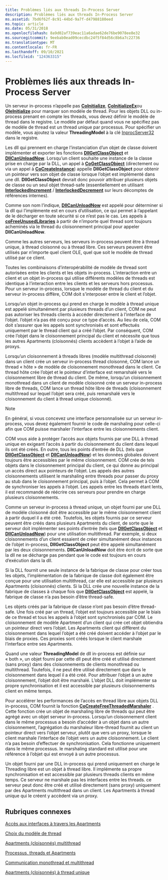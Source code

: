 ```yaml
---
title: Problèmes liés aux threads In-Process Server
description: Problèmes liés aux threads In-Process Server
ms.assetid: 7bd6f62f-8c91-44bd-9a7f-d47988180eed
ms.topic: article
ms.date: 05/31/2018
ms.openlocfilehash: 8a9d02af739eac11a6adae62de76be9078ee8e32
ms.sourcegitcommit: 9eebab0ead09cecdbc24f5f84d56c8b6a7c22736
ms.translationtype: MT
ms.contentlocale: fr-FR
ms.lasthandoff: 09/10/2021
ms.locfileid: "124363315"
---
```

# <a name="in-process-server-threading-issues"></a>Problèmes liés aux threads In-Process Server

Un serveur in-process n’appelle pas [**CoInitialize**](/windows/desktop/api/Objbase/nf-objbase-coinitialize), [**CoInitializeEx**](/windows/desktop/api/combaseapi/nf-combaseapi-coinitializeex)ou [**OleInitialize**](/windows/desktop/api/Ole2/nf-ole2-oleinitialize) pour marquer son modèle de thread. Pour les objets DLL ou in-process prenant en compte les threads, vous devez définir le modèle de thread dans le registre. Le modèle par défaut quand vous ne spécifiez pas de modèle de thread est un thread unique par processus. Pour spécifier un modèle, vous ajoutez la valeur **ThreadingModel** à la clé [InprocServer32](inprocserver32.md) dans le registre.

Les dll qui prennent en charge l’instanciation d’un objet de classe doivent implémenter et exporter les fonctions [**DllGetClassObject**](/windows/desktop/api/combaseapi/nf-combaseapi-dllgetclassobject) et [**DllCanUnloadNow**](/windows/desktop/api/combaseapi/nf-combaseapi-dllcanunloadnow). Lorsqu’un client souhaite une instance de la classe prise en charge par la DLL, un appel à [**CoGetClassObject**](/windows/desktop/api/combaseapi/nf-combaseapi-cogetclassobject) (directement ou via un appel à [**CoCreateInstance**](/windows/desktop/api/combaseapi/nf-combaseapi-cocreateinstance)) appelle **DllGetClassObject** pour obtenir un pointeur vers son objet de classe lorsque l’objet est implémenté dans une dll. **DllGetClassObject** devrait donc pouvoir attribuer plusieurs objets de classe ou un seul objet thread-safe (essentiellement en utilisant [**InterlockedIncrement**](/windows/win32/api/winnt/nf-winnt-interlockedincrement) / [**InterlockedDecrement**](/windows/desktop/api/winbase/nf-winbase-interlockeddecrement) sur leurs décomptes de références internes).

Comme son nom l’indique, [**DllCanUnloadNow**](/windows/desktop/api/combaseapi/nf-combaseapi-dllcanunloadnow) est appelé pour déterminer si la dll qui l’implémente est en cours d’utilisation, ce qui permet à l’appelant de le décharger en toute sécurité si ce n’est pas le cas. Les appels à [**coFreeUnusedLibraries**](/windows/desktop/api/combaseapi/nf-combaseapi-cofreeunusedlibraries) à partir de n’importe quel thread sont toujours acheminés via le thread du cloisonnement principal pour appeler **DllCanUnloadNow**.

Comme les autres serveurs, les serveurs in-process peuvent être à thread unique, à thread cloisonné ou à thread libre. Ces serveurs peuvent être utilisés par n’importe quel client OLE, quel que soit le modèle de thread utilisé par ce client.

Toutes les combinaisons d’interopérabilité de modèle de thread sont autorisées entre les clients et les objets in-process. L’interaction entre un client et un objet in-process qui utilise différents modèles de threads est identique à l’interaction entre les clients et les serveurs hors processus. Pour un serveur in-process, lorsque le modèle de thread du client et du serveur in-process diffère, COM doit s’interposer entre le client et l’objet.

Lorsqu’un objet in-process qui prend en charge le modèle à thread unique est appelé simultanément par plusieurs threads d’un client, COM ne peut pas autoriser les threads clients à accéder directement à l’interface de l’objet. l’objet n’a pas été conçu pour ce type d’accès. Au lieu de cela, COM doit s’assurer que les appels sont synchronisés et sont effectués uniquement par le thread client qui a créé l’objet. Par conséquent, COM crée l’objet dans le cloisonnement principal du client et nécessite que tous les autres Apartments (cloisonnés) clients accèdent à l’objet à l’aide de proxys.

Lorsqu’un cloisonnement à threads libres (modèle multithread cloisonné) dans un client crée un serveur in-process thread cloisonné, COM lance un thread « hôte » de modèle de cloisonnement monothread dans le client. Ce thread hôte crée l’objet et le pointeur d’interface est remarshalé vers le cloisonnement libre de thread du client. De même, lorsqu’un cloisonnement monothread dans un client de modèle cloisonné crée un serveur in-process libre de threads, COM lance un thread hôte libre de threads (cloisonnement multithread sur lequel l’objet sera créé, puis remarshalé vers le cloisonnement du client à thread unique cloisonné).

> [!Note]  
> En général, si vous concevez une interface personnalisée sur un serveur in-process, vous devez également fournir le code de marshaling pour celle-ci afin que COM puisse marshaler l’interface entre les cloisonnements client.

 

COM vous aide à protéger l’accès aux objets fournis par une DLL à thread unique en exigeant l’accès à partir du cloisonnement du client dans lequel ils ont été créés. En outre, tous les points d’entrée de DLL (tels que [**DllGetClassObject**](/windows/desktop/api/combaseapi/nf-combaseapi-dllgetclassobject) et [**DllCanUnloadNow**](/windows/desktop/api/combaseapi/nf-combaseapi-dllcanunloadnow)) et les données globales doivent toujours être accessibles par le même cloisonnement. COM crée de tels objets dans le cloisonnement principal du client, ce qui donne au principal un accès direct aux pointeurs de l’objet. Les appels des autres cloisonnements utilisent le marshaling entre threads pour passer du proxy au stub dans le cloisonnement principal, puis à l’objet. Cela permet à COM de synchroniser les appels à l’objet. Les appels entre les threads étant lents, il est recommandé de réécrire ces serveurs pour prendre en charge plusieurs cloisonnements.

Comme un serveur in-process à thread unique, un objet fourni par une DLL de modèle cloisonné doit être accessible par le même cloisonnement client à partir duquel il a été créé. Toutefois, les objets fournis par ce serveur peuvent être créés dans plusieurs Apartments du client, de sorte que le serveur doit implémenter ses points d’entrée (tels que [**DllGetClassObject**](/windows/desktop/api/combaseapi/nf-combaseapi-dllgetclassobject) et [**DllCanUnloadNow**](/windows/desktop/api/combaseapi/nf-combaseapi-dllcanunloadnow)) pour une utilisation multithread. Par exemple, si deux cloisonnements d’un client essaient de créer simultanément deux instances de l’objet in-process, **DllGetClassObject** peut être appelé simultanément par les deux cloisonnements. **DllCanUnloadNow** doit être écrit de sorte que la dll ne se décharge pas pendant que le code est toujours en cours d’exécution dans la dll.

Si la DLL fournit une seule instance de la fabrique de classe pour créer tous les objets, l’implémentation de la fabrique de classe doit également être conçue pour une utilisation multithread, car elle est accessible par plusieurs Apartments (cloisonnés) clients. Si la DLL crée une nouvelle instance de la fabrique de classes à chaque fois que [**DllGetClassObject**](/windows/desktop/api/combaseapi/nf-combaseapi-dllgetclassobject) est appelé, la fabrique de classe n’a pas besoin d’être thread-safe.

Les objets créés par la fabrique de classe n’ont pas besoin d’être thread-safe. Une fois créé par un thread, l’objet est toujours accessible par le biais de ce thread et tous les appels à l’objet sont synchronisés par COM. Le cloisonnement de modèle Apartment d’un client qui crée cet objet obtiendra un pointeur direct vers l’objet. Les Apartments client qui diffèrent du cloisonnement dans lequel l’objet a été créé doivent accéder à l’objet par le biais de proxies. Ces proxies sont créés lorsque le client marshale l’interface entre ses Apartments.

Quand une valeur **ThreadingModel** de dll in-process est définie sur « both », un objet fourni par cette dll peut être créé et utilisé directement (sans proxy) dans des cloisonnements de clients monothread ou multithread. Toutefois, il ne peut être utilisé directement que dans le cloisonnement dans lequel il a été créé. Pour attribuer l’objet à un autre cloisonnement, l’objet doit être marshalé. L’objet DLL doit implémenter sa propre synchronisation et il est accessible par plusieurs cloisonnements client en même temps.

Pour accélérer les performances de l’accès en thread libre aux objets DLL in-process, COM fournit la fonction [**CoCreateFreeThreadedMarshaler**](/windows/desktop/api/combaseapi/nf-combaseapi-cocreatefreethreadedmarshaler) . Cette fonction crée un objet de marshaling libre de threads qui peut être agrégé avec un objet serveur in-process. Lorsqu’un cloisonnement client dans le même processus a besoin d’accéder à un objet dans un autre cloisonnement, l’agrégation du marshaleur libre-thread fournit au client un pointeur direct vers l’objet serveur, plutôt que vers un proxy, lorsque le client marshale l’interface de l’objet vers un autre cloisonnement. Le client n’a pas besoin d’effectuer de synchronisation. Cela fonctionne uniquement dans le même processus. le marshaling standard est utilisé pour une référence à l’objet qui est envoyé à un autre processus.

Un objet fourni par une DLL in-process qui prend uniquement en charge le Threading libre est un objet à thread libre. Il implémente sa propre synchronisation et est accessible par plusieurs threads clients en même temps. Ce serveur ne marshale pas les interfaces entre les threads. ce serveur peut donc être créé et utilisé directement (sans proxy) uniquement par des Apartments multithread dans un client. Les Apartments à thread unique qui le créent y accèdent via un proxy.

## <a name="related-topics"></a>Rubriques connexes

<dl> <dt>

[Accès aux interfaces à travers les Apartments](accessing-interfaces-across-apartments.md)
</dt> <dt>

[Choix du modèle de thread](choosing-the-threading-model.md)
</dt> <dt>

[Apartments (cloisonnés) multithread](multithreaded-apartments.md)
</dt> <dt>

[Processus, threads et Apartments](processes--threads--and-apartments.md)
</dt> <dt>

[Communication monothread et multithread](single-threaded-and-multithreaded-communication.md)
</dt> <dt>

[Apartments (cloisonnés) à thread unique](single-threaded-apartments.md)
</dt> </dl>

 

 